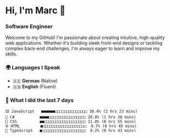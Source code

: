 # Hi, I'm Marc 👋 
### Software Engineer

Welcome to my GitHub! I'm passionate about creating intuitive, high-quality web applications. Whether it's building sleek front-end designs or tackling complex back-end challenges, I'm always eager to learn and improve my skills.  

### 🌍 Languages I Speak  
- 🇩🇪 **German** (Native)  
- 🇬🇧 **English** (Fluent)

### 🤯 What I did the last 7 days

```
🟨 JavaScript   ■■■■■■□□□□□□□□□□□□□□ 30.4% (2 hrs 23 mins)
🔷 C#           ■■■■□□□□□□□□□□□□□□□□ 20.8% (1 hrs 38 mins)
🎨 CSS          ■■□□□□□□□□□□□□□□□□□□ 11.8% (0 hrs 55 mins)
🌐 HTML         ■□□□□□□□□□□□□□□□□□□□  9.7% (0 hrs 45 mins)
🔷 TypeScript   ■□□□□□□□□□□□□□□□□□□□  9.2% (0 hrs 43 mins)
```